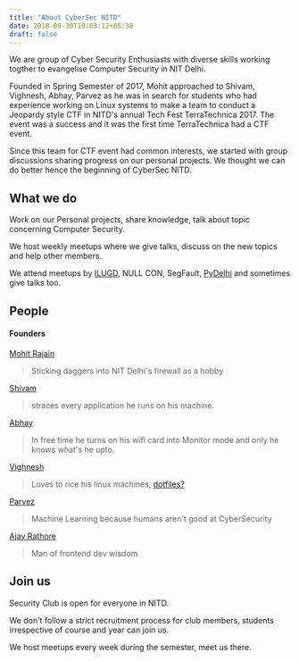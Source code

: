 ```yaml
---
title: "About CyberSec NITD"
date: 2018-05-30T19:03:12+05:30
draft: false 
---
```


We are group of Cyber Security Enthusiasts with diverse skills working togther to evangelise Computer Security in NIT Delhi.

Founded in Spring Semester of 2017, Mohit approached to Shivam, Vighnesh, Abhay, Parvez as he was in search for students who had experience working on Linux systems to make a team to conduct a Jeopardy style CTF in NITD's annual Tech Fest TerraTechnica 2017. 
The event was a success and it was the first time TerraTechnica had a CTF event. 

Since this team for CTF event had common interests, we started with group discussions sharing progress on our personal projects. We thought we can do better hence the beginning of CyberSec NITD.

## What we do

Work on our Personal projects, share knowledge, talk about topic concerning Computer Security.

We host weekly meetups where we give talks, discuss on the new topics and help other members.

We attend meetups by [ILUGD](http://ilugd.github.io/), NULL CON, SegFault, [PyDelhi](http://pydelhi.org/) and sometimes give talks too.

## People



#### Founders
[Mohit Rajain](https://github.com/mohitrajain/)

> Sticking daggers into NIT Delhi's firewall as a hobby

[Shivam](https://github.com/DeadlyHollows)

> straces every application he runs on his machine.

[Abhay](https://github.com/abhaysingh1998)

> In free time he turns on his wifi card into Monitor mode
> and only he knows what's he upto.

[Vighnesh](https://github.com/Boot-Error/)

> Loves to rice his linux machines, [dotfiles?](https://gitlab.com/Boot-Error/dotfiles)

[Parvez](https://github.com/ipmob/)

> Machine Learning because humans aren't good at CyberSecurity

[Ajay Rathore](https://github.com/dSecret/)

> Man of frontend dev wisdom


## Join us

Security Club is open for everyone in NITD.

We don't follow a strict recruitment process for club members, students irrespective of course and year can join us.

We host meetups every week during the semester, meet us there.
